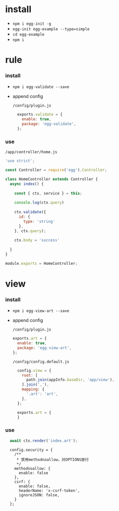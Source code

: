 # install

* `npm i egg-init -g`
* `egg-init egg-example --type=simple`
* `cd egg-example`
* `npm i`


# rule
### install
* `npm i egg-validate --save`
* append config  

  `/config/plugin.js`
  ```js
    exports.validate = {
      enable: true,
      package: 'egg-validate',
    };
  ```
### use

`/app/controller/home.js`
```js
'use strict';

const Controller = require('egg').Controller;

class HomeController extends Controller {
  async index() {
  
    const { ctx, service } = this;
  
    console.log(ctx.query)
    
    ctx.validate({
      id: {
        type: 'string'
      },
    }, ctx.query);
  
    ctx.body = 'success'
    
  }
}

module.exports = HomeController;

```

# view

### install
* `npm i egg-view-art --save`
* append config  

  `/config/plugin.js`

  ```js
  exports.art = {
    enable: true,
    package: 'egg-view-art',
  };
  ```

  `/config/config.default.js` 

  ```js
    config.view = {
      root: [
        path.join(appInfo.baseDir, 'app/view'),
      ].join(','),
      mapping: {
        '.art': 'art',
      },
    };

    exports.art = {
    }
  ```

### use

```js
  await ctx.render('index.art');
```


```csrf
  config.security = {
    /**
     * 禁用methodnoallow，对OPTIONS放行
     */
    methodnoallow: {
      enable: false
    },
    csrf: {
      enable: false,
      headerName: 'x-csrf-token',
      ignoreJSON: false,
    }
  };
```
